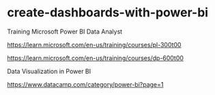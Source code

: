 
# create-dashboards-with-power-bi

Training Microsoft Power BI Data Analyst

https://learn.microsoft.com/en-us/training/courses/pl-300t00


https://learn.microsoft.com/en-us/training/courses/dp-600t00

Data Visualization in Power BI

https://www.datacamp.com/category/power-bi?page=1